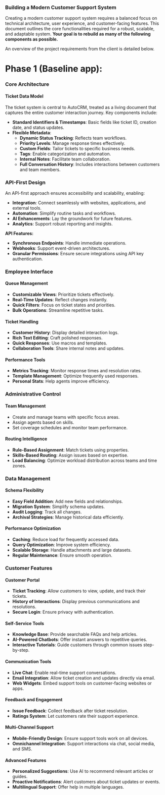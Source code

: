 
### **Building a Modern Customer Support System**

Creating a modern customer support system requires a balanced focus on technical architecture, user experience, and customer-facing features. This document outlines the core functionalities required for a robust, scalable, and adaptable system. **Your goal is to rebuild as many of the following components as possible.**

An overview of the project requirements from the client is detailed below.

# Phase 1 (Baseline app):

### **Core Architecture**

#### **Ticket Data Model**

The ticket system is central to AutoCRM, treated as a living document that captures the entire customer interaction journey. Key components include:

* **Standard Identifiers & Timestamps**: Basic fields like ticket ID, creation date, and status updates.  
* **Flexible Metadata**:  
  * **Dynamic Status Tracking**: Reflects team workflows.  
  * **Priority Levels**: Manage response times effectively.  
  * **Custom Fields**: Tailor tickets to specific business needs.  
  * **Tags**: Enable categorization and automation.  
  * **Internal Notes**: Facilitate team collaboration.  
  * **Full Conversation History**: Includes interactions between customers and team members.

### **API-First Design**

An API-first approach ensures accessibility and scalability, enabling:

* **Integration**: Connect seamlessly with websites, applications, and external tools.  
* **Automation**: Simplify routine tasks and workflows.  
* **AI Enhancements**: Lay the groundwork for future features.  
* **Analytics**: Support robust reporting and insights.

**API Features:**

* **Synchronous Endpoints**: Handle immediate operations.  
* **Webhooks**: Support event-driven architectures.  
* **Granular Permissions**: Ensure secure integrations using API key authentication.

### **Employee Interface**

#### **Queue Management**

* **Customizable Views**: Prioritize tickets effectively.  
* **Real-Time Updates**: Reflect changes instantly.  
* **Quick Filters**: Focus on ticket states and priorities.  
* **Bulk Operations**: Streamline repetitive tasks.

#### **Ticket Handling**

* **Customer History**: Display detailed interaction logs.  
* **Rich Text Editing**: Craft polished responses.  
* **Quick Responses**: Use macros and templates.  
* **Collaboration Tools**: Share internal notes and updates.

#### **Performance Tools**

* **Metrics Tracking**: Monitor response times and resolution rates.  
* **Template Management**: Optimize frequently used responses.  
* **Personal Stats**: Help agents improve efficiency.

### **Administrative Control**

#### **Team Management**

* Create and manage teams with specific focus areas.  
* Assign agents based on skills.  
* Set coverage schedules and monitor team performance.

#### **Routing Intelligence**

* **Rule-Based Assignment**: Match tickets using properties.  
* **Skills-Based Routing**: Assign issues based on expertise.  
* **Load Balancing**: Optimize workload distribution across teams and time zones.

### **Data Management**

#### **Schema Flexibility**

* **Easy Field Addition**: Add new fields and relationships.  
* **Migration System**: Simplify schema updates.  
* **Audit Logging**: Track all changes.  
* **Archival Strategies**: Manage historical data efficiently.

#### **Performance Optimization**

* **Caching**: Reduce load for frequently accessed data.  
* **Query Optimization**: Improve system efficiency.  
* **Scalable Storage**: Handle attachments and large datasets.  
* **Regular Maintenance**: Ensure smooth operation.

### **Customer Features**

#### **Customer Portal**

* **Ticket Tracking**: Allow customers to view, update, and track their tickets.  
* **History of Interactions**: Display previous communications and resolutions.  
* **Secure Login**: Ensure privacy with authentication.

#### **Self-Service Tools**

* **Knowledge Base**: Provide searchable FAQs and help articles.  
* **AI-Powered Chatbots**: Offer instant answers to repetitive queries.  
* **Interactive Tutorials**: Guide customers through common issues step-by-step.

#### **Communication Tools**

* **Live Chat**: Enable real-time support conversations.  
* **Email Integration**: Allow ticket creation and updates directly via email.  
* **Web Widgets**: Embed support tools on customer-facing websites or apps.

#### **Feedback and Engagement**

* **Issue Feedback**: Collect feedback after ticket resolution.  
* **Ratings System**: Let customers rate their support experience.

#### **Multi-Channel Support**

* **Mobile-Friendly Design**: Ensure support tools work on all devices.  
* **Omnichannel Integration**: Support interactions via chat, social media, and SMS.

#### **Advanced Features**

* **Personalized Suggestions**: Use AI to recommend relevant articles or guides.  
* **Proactive Notifications**: Alert customers about ticket updates or events.  
* **Multilingual Support**: Offer help in multiple languages.
